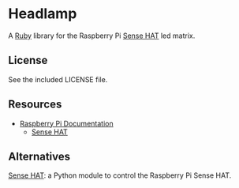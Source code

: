# Headlamp

A [Ruby](https://www.ruby-lang.org/) library for the Raspberry Pi [Sense HAT](https://www.raspberrypi.org/products/sense-hat/) led matrix.

## License

See the included LICENSE file.

## Resources

* [Raspberry Pi Documentation](https://www.raspberrypi.org/documentation/)
    * [Sense HAT](https://www.raspberrypi.org/documentation/hardware/sense-hat/README.md)

## Alternatives
[Sense HAT](https://pythonhosted.org/sense-hat/): a Python module to control the Raspberry Pi Sense HAT.